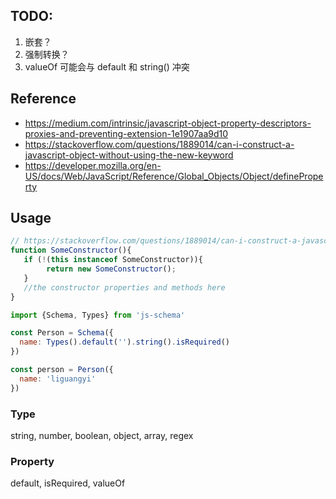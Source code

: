 ## TODO:

1. 嵌套？
2. 强制转换？
3. valueOf 可能会与 default 和 string() 冲突

## Reference

- https://medium.com/intrinsic/javascript-object-property-descriptors-proxies-and-preventing-extension-1e1907aa9d10
- https://stackoverflow.com/questions/1889014/can-i-construct-a-javascript-object-without-using-the-new-keyword
- https://developer.mozilla.org/en-US/docs/Web/JavaScript/Reference/Global_Objects/Object/defineProperty

## Usage 

```javascript
// https://stackoverflow.com/questions/1889014/can-i-construct-a-javascript-object-without-using-the-new-keyword
function SomeConstructor(){
   if (!(this instanceof SomeConstructor)){
        return new SomeConstructor();
   }
   //the constructor properties and methods here
}
```

```javascript
import {Schema, Types} from 'js-schema'

const Person = Schema({
  name: Types().default('').string().isRequired()
})

const person = Person({
  name: 'liguangyi'
})

```

### Type

string, number, boolean, object, array, regex

### Property

default, isRequired, valueOf

